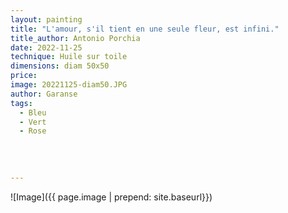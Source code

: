 ```yaml
---
layout: painting
title: "L'amour, s'il tient en une seule fleur, est infini."    
title_author: Antonio Porchia 
date: 2022-11-25
technique: Huile sur toile
dimensions: diam 50x50
price: 
image: 20221125-diam50.JPG
author: Garanse
tags:
  - Bleu
  - Vert
  - Rose
  
  
  
  
---
```

![Image]({{ page.image | prepend: site.baseurl}})

